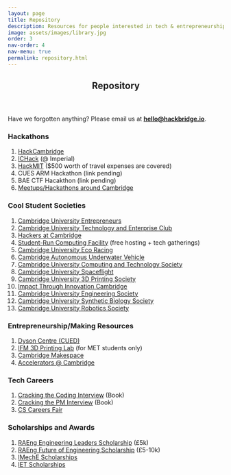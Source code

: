 ```yaml
---
layout: page
title: Repository
description: Resources for people interested in tech & entrepreneurship.
image: assets/images/library.jpg
order: 3
nav-order: 4
nav-menu: true
permalink: repository.html
---
```


<div id="main">

<!-- One -->
<section id="one">
	<div class="inner">
		<header class="major">
			<h1>Repository</h1>
		</header>
        <p>Have we forgotten anything? Please email us at <a href="mailto:hello@hackbridge.io"><b>hello@hackbridge.io</b></a>.</p>
        <div class="row">
	        <div class="6u 12u$(small)">
                <h3>Hackathons</h3>
                <ol class="alt">
                    <li><a href="https://hackcambridge.com/" >HackCambridge</a></li>
                    <li><a href="http://ichack.org/">ICHack</a> (@ Imperial)</li>
                    <li><a href="https://hackmit.org/">HackMIT</a> ($500 worth of travel expenses are covered)</li>
                    <li>CUES ARM Hackathon (link pending)</li>
                    <li>BAE CTF Hacakthon (link pending)</li>
                    <li><a href="https://www.meetup.com/cities/gb/c3/cambridge/tech/">Meetups/Hackathons around Cambridge</a></li>
                </ol>
            </div>
            <div class="6u 12u$(small)">
                <h3>Cool Student Societies</h3>
                <ol class="alt">
                    <li><a href="https://www.cue.org.uk/">Cambridge University Entrepreneurs</a></li>
                    <li><a href="http://www.cutec.org/">Cambridge University Technology and Enterprise Club</a></li>
                    <li><a href="https://hackersatcambridge.com/">Hackers at Cambridge</a></li>
                    <li><a href="http://www.srcf.net/">Student-Run Computing Facility</a> (free hosting + tech gatherings)</li>
                    <li><a href="http://www.cuer.co.uk/">Cambridge University Eco Racing</a></li>
                    <li><a href="http://www.cauv.co.uk/">Cambridge Autonomous Underwater Vehicle</a></li>
                    <li><a href="https://cucats.org/">Cambridge University Computing and Technology Society</a></li>
                    <li><a href="http://www.cusf.co.uk/">Cambridge University Spaceflight</a></li>
                    <li><a href="http://www.cu3dsoc.com/">Cambridge University 3D Printing Society</a></li>
                    <li><a href="http://www.iticam.org/">Impact Through Innovation Cambridge</a></li>
                    <li><a href="https://www.cues.org.uk/">Cambridge University Engineering Society</a></li>
                    <li><a href="http://cusbs.soc.srcf.net/">Cambridge University Synthetic Biology Society</a></li>
                    <li><a href="http://curobosoc.soc.srcf.net/">Cambridge University Robotics Society</a></li>
                </ol>
            </div>
        </div>
        <div class="row">
            <div class="6u 12u(small)">
                <h3>Entrepreneurship/Making Resources</h3>
                <ol class="alt">
                    <li><a href="https://www.dysoncentre.eng.cam.ac.uk/">Dyson Centre (CUED)</a></li>
                    <li><a href="http://www.ifm.eng.cam.ac.uk/news/ifm-launches-3d-printing-lab-for-students/">IFM 3D Printing Lab</a> (for MET students only)</li>
                    <li><a href="http://makespace.org/">Cambridge Makespace</a></li>
                    <li><a href="https://www.enterprise.cam.ac.uk/our-services/academics-researchers-and-students/clubs-programmes-networking/">Accelerators @ Cambridge</a></li>
                </ol>
            </div>
            <div class="6u 12u(small)">
                <h3>Tech Careers</h3>
                <ol class="alt">
                    <li><a href="http://www.crackingthecodinginterview.com/">Cracking the Coding Interview</a> (Book)</li>
                    <li><a href="http://www.crackingthepminterview.com/">Cracking the PM Interview</a> (Book)</li>
                    <li><a href="https://www.cl.cam.ac.uk/supporters-club/recruitment-fair.html">CS Careers Fair</a></li>
                </ol>
            </div>
        </div>
        <div class="row">
            <div class="6u 12u(small)">
                <h3>Scholarships and Awards</h3>
                <ol class="alt">
                    <li><a href="http://www.raeng.org.uk/grants-and-prizes/schemes-for-students/engineering-leaders-scholarship">RAEng Engineering Leaders Scholarship</a> (£5k)</li>
                    <li><a href="https://enterprisehub.raeng.org.uk/blog/schemeoraward/future-of-engineering/">RAEng Future of Engineering Scholarship</a> (£5-10k)</li>
                    <li><a href="https://www.imeche.org/careers-education/scholarships-and-awards/scholarships">IMechE Scholarships</a></li>
                    <li><a href="http://conferences.theiet.org/achievement/scholarships/index.cfm">IET Scholarships</a></li>
                </ol>
            </div>
        </div>
    </div>
</section>